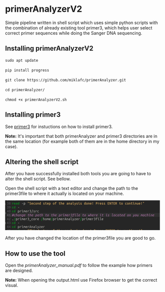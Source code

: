 # primerAnalyzerV2
Simple pipeline written in shell script which uses simple python scripts with the combination of already existing tool primer3, which helps user select correct primer sequences while doing the Sanger DNA sequencing.


## Installing primerAnalyzerV2
```
sudo apt update

pip install progress

git clone https://github.com/miklafc/primerAnalyzer.git

cd primerAnalyzer/

chmod +x primerAnalyzerV2.sh
```

## Installing primer3

See [primer3](https://github.com/primer3-org/primer3) for instuctions on how to install primer3.

**Note:** It's important that both primerAnalyzer and primer3 directories are in the same location (for example both of them are in the home directory in my case).


## Altering the shell script

After you have successfully installed both tools you are going to have to alter the shell script. See bellow.

Open the shell script with a text editor and change the path to the primer3file to where it actually is located on your machine.

![Screenshot](https://raw.githubusercontent.com/miklafc/primerAnalyzer/main/Screenshot%20from%202023-09-08%2014-16-47.png)

After you have changed the location of the primer3file you are good to go.


## How to use the tool

Open the *primerAnalyzer_manual.pdf* to follow the example how primers are designed.


**Note:** When opening the output.html use Firefox browser to get the correct visual.

